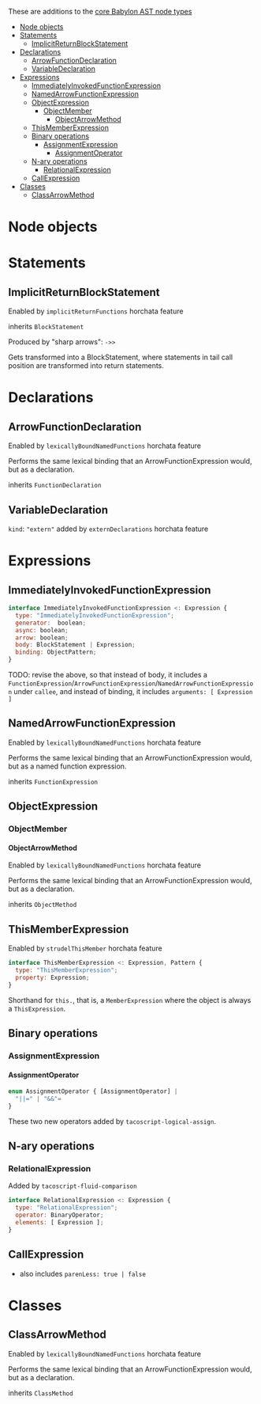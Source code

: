 These are additions to the [core Babylon AST node types](https://github.com/babel/babel/blob/master/doc/ast/spec.md)

- [Node objects](#node-objects)
- [Statements](#statements)
  - [ImplicitReturnBlockStatement](#implicitreturnblockstatement)
- [Declarations](#declarations)
  - [ArrowFunctionDeclaration](#arrowfunctiondeclaration)
  - [VariableDeclaration](#variabledeclaration)
- [Expressions](#expressions)
  - [ImmediatelyInvokedFunctionExpression](#immediatelyinvokedfunctionexpression)
  - [NamedArrowFunctionExpression](#namedarrowfunctionexpression)
  - [ObjectExpression](#objectexpression)
    - [ObjectMember](#objectmember)
      - [ObjectArrowMethod](#objectarrowmethod)
  - [ThisMemberExpression](#thismemberexpression)
  - [Binary operations](#binary-operations)
    - [AssignmentExpression](#assignmentexpression)
      - [AssignmentOperator](#assignmentoperator)
  - [N-ary operations](#n-ary-operations)
    - [RelationalExpression](#relationalexpression)
  - [CallExpression](#callexpression)
- [Classes](#classes)
  - [ClassArrowMethod](#classarrowmethod)


# Node objects

# Statements

## ImplicitReturnBlockStatement

Enabled by `implicitReturnFunctions` horchata feature

inherits `BlockStatement`

Produced by "sharp arrows": `->>`

Gets transformed into a BlockStatement, where statements in tail call position are transformed into return statements.

# Declarations

## ArrowFunctionDeclaration

Enabled by `lexicallyBoundNamedFunctions` horchata feature

Performs the same lexical binding that an ArrowFunctionExpression would, but as a declaration.

inherits `FunctionDeclaration`

## VariableDeclaration

`kind`: `"extern"` added by `externDeclarations` horchata feature



# Expressions

## ImmediatelyInvokedFunctionExpression
```js
interface ImmediatelyInvokedFunctionExpression <: Expression {
  type: "ImmediatelyInvokedFunctionExpression";
  generator:  boolean;
  async: boolean;
  arrow: boolean;
  body: BlockStatement | Expression;
  binding: ObjectPattern;
}
```

TODO: revise the above, so that instead of body, it includes a `FunctionExpression`/`ArrowFunctionExpression`/`NamedArrowFunctionExpression` under `callee`, and instead of binding, it includes `arguments: [ Expression ]`

## NamedArrowFunctionExpression

Enabled by `lexicallyBoundNamedFunctions` horchata feature

Performs the same lexical binding that an ArrowFunctionExpression would, but as a named function expression.

inherits `FunctionExpression`

## ObjectExpression

### ObjectMember

#### ObjectArrowMethod

Enabled by `lexicallyBoundNamedFunctions` horchata feature

Performs the same lexical binding that an ArrowFunctionExpression would, but as a declaration.

inherits `ObjectMethod`

## ThisMemberExpression

Enabled by `strudelThisMember` horchata feature

```js
interface ThisMemberExpression <: Expression, Pattern {
  type: "ThisMemberExpression";
  property: Expression;
}
```

Shorthand for `this.`, that is, a `MemberExpression` where the object is always a `ThisExpression`.

## Binary operations

### AssignmentExpression

#### AssignmentOperator

```js
enum AssignmentOperator { [AssignmentOperator] |
  "||=" | "&&"=
}
```

These two new operators added by `tacoscript-logical-assign`.

## N-ary operations

### RelationalExpression

Added by `tacoscript-fluid-comparison`

```js
interface RelationalExpression <: Expression {
  type: "RelationalExpression";
  operator: BinaryOperator;
  elements: [ Expression ];
}
```

## CallExpression

- also includes `parenLess: true | false`

# Classes

## ClassArrowMethod

Enabled by `lexicallyBoundNamedFunctions` horchata feature

Performs the same lexical binding that an ArrowFunctionExpression would, but as a declaration.

inherits `ClassMethod`
